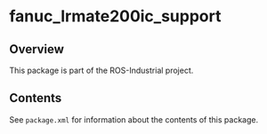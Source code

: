 # fanuc_lrmate200ic_support

## Overview

This package is part of the ROS-Industrial project.

## Contents

See `package.xml` for information about the contents of this package.
